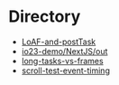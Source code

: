 
# Directory

- [LoAF-and-postTask](LoAF-and-postTask)
- [io23-demo/NextJS/out](io23-demo/NextJS/out)
- [long-tasks-vs-frames](long-tasks-vs-frames)
- [scroll-test-event-timing](scroll-test-event-timing)
 